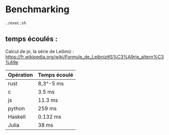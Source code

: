 # Benchmarking

```bash
./exec.sh
```


## temps écoulés :

Calcul de pi, la série de Leibniz : https://fr.wikipedia.org/wiki/Formule_de_Leibniz#S%C3%A9rie_altern%C3%A9e

| **Opération** | **Temps écoulé** |
|    ---    |      ---     |
| rust | 8,3^-5 ms|
| c | 3.5 ms |
| js | 11.3 ms  |
| python | 259 ms  |
| Haskell |  0.132 ms |
| Julia | 38 ms |
